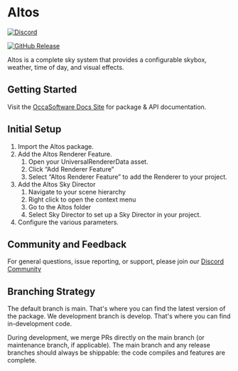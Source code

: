 # Altos

[![Discord](https://img.shields.io/discord/999031026204553316?logo=discord&label=discord)](https://www.occasoftware.com/discord)

[![GitHub Release](https://img.shields.io/github/release/occasoftware/com.occasoftware.altos?logo=github)](https://github.com/occasoftware/com.occasoftware.altos/releases/latest)

Altos is a complete sky system that provides a configurable skybox, weather, time of day, and visual effects.

## Getting Started

Visit the [OccaSoftware Docs Site](https://docs.occasoftware.com/) for package & API documentation.

## Initial Setup

1. Import the Altos package.
2. Add the Altos Renderer Feature.
    1. Open your UniversalRendererData asset.
    2. Click “Add Renderer Feature”
    3. Select “Altos Renderer Feature” to add the Renderer to your project.
3. Add the Altos Sky Director
    1. Navigate to your scene hierarchy
    2. Right click to open the context menu
    3. Go to the Altos folder
    4. Select Sky Director to set up a Sky Director in your project.
4. Configure the various parameters.

## Community and Feedback

For general questions, issue reporting, or support, please join our [Discord Community](https://www.occasoftware.com/discord)

## Branching Strategy

The default branch is main. That's where you can find the latest version of the package. We development branch is develop. That's where you can find in-development code.

During development, we merge PRs directly on the main branch (or maintenance branch, if applicable). The main branch and any release branches should always be shippable: the code compiles and features are complete.
